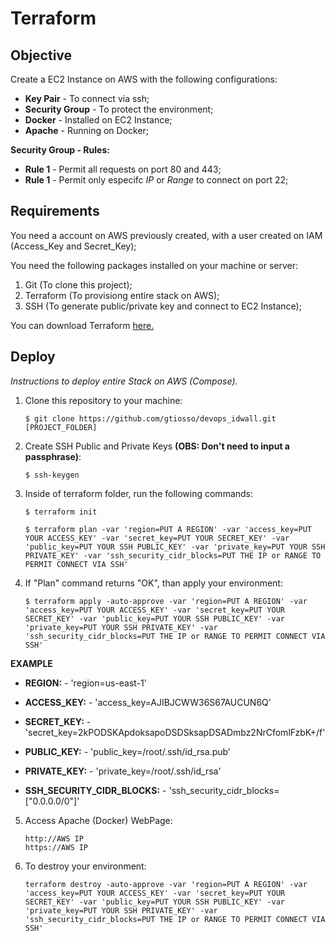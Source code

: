 # Terraform

## Objective

Create a EC2 Instance on AWS with the following configurations:

* **Key Pair** - To connect via ssh;
* **Security Group** - To protect the environment;
* **Docker** - Installed on EC2 Instance;
* **Apache** - Running on Docker;



**Security Group - Rules:**        
* **Rule 1** - Permit all requests on port 80 and 443;
* **Rule 1** - Permit only especifc _IP_ or _Range_ to connect on port 22;

## Requirements

You need a account on AWS previously created, with a user created on IAM (Access_Key and Secret_Key);

You need the following packages installed on your machine or server: 

1.  Git (To clone this project);
2.  Terraform (To provisiong entire stack on AWS);
3.  SSH (To generate public/private key and connect to EC2 Instance);

You can download Terraform [here.](https://www.terraform.io/downloads.html)

## Deploy

_Instructions to deploy entire Stack on AWS (Compose)._

1.  Clone this repository to your machine:

        $ git clone https://github.com/gtiosso/devops_idwall.git [PROJECT_FOLDER]

2.  Create SSH Public and Private Keys **(OBS: Don't need to input a passphrase)**:

        $ ssh-keygen

3.  Inside of terraform folder, run the following commands:

        $ terraform init

        $ terraform plan -var 'region=PUT A REGION' -var 'access_key=PUT YOUR ACCESS_KEY' -var 'secret_key=PUT YOUR SECRET_KEY' -var 'public_key=PUT YOUR SSH PUBLIC_KEY' -var 'private_key=PUT YOUR SSH PRIVATE_KEY' -var 'ssh_security_cidr_blocks=PUT THE IP or RANGE TO PERMIT CONNECT VIA SSH'

4.  If "Plan" command returns "OK", than apply your environment:

        $ terraform apply -auto-approve -var 'region=PUT A REGION' -var 'access_key=PUT YOUR ACCESS_KEY' -var 'secret_key=PUT YOUR SECRET_KEY' -var 'public_key=PUT YOUR SSH PUBLIC_KEY' -var 'private_key=PUT YOUR SSH PRIVATE_KEY' -var 'ssh_security_cidr_blocks=PUT THE IP or RANGE TO PERMIT CONNECT VIA SSH'
        

**EXAMPLE**

* **REGION:** - 'region=us-east-1'

* **ACCESS_KEY:** - 'access_key=AJIBJCWW36S67AUCUN6Q'

* **SECRET_KEY:** - 'secret_key=2kPODSKApdoksapoDSDSksapDSADmbz2NrCfomlFzbK+/f'

* **PUBLIC_KEY:** - 'public_key=/root/.ssh/id_rsa.pub'

* **PRIVATE_KEY:** - 'private_key=/root/.ssh/id_rsa'

* **SSH_SECURITY_CIDR_BLOCKS:** - 'ssh_security_cidr_blocks=["0.0.0.0/0"]'



5.  Access Apache (Docker) WebPage:

        http://AWS IP
        https://AWS IP
        
6.  To destroy your environment:

        terraform destroy -auto-approve -var 'region=PUT A REGION' -var 'access_key=PUT YOUR ACCESS_KEY' -var 'secret_key=PUT YOUR SECRET_KEY' -var 'public_key=PUT YOUR SSH PUBLIC_KEY' -var 'private_key=PUT YOUR SSH PRIVATE_KEY' -var 'ssh_security_cidr_blocks=PUT THE IP or RANGE TO PERMIT CONNECT VIA SSH'

